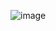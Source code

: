 ![image](https://github.com/GustavoArielRos/estudo-react-route/assets/101509337/ee6965da-9de9-4647-b96d-16d38a9f5951)
